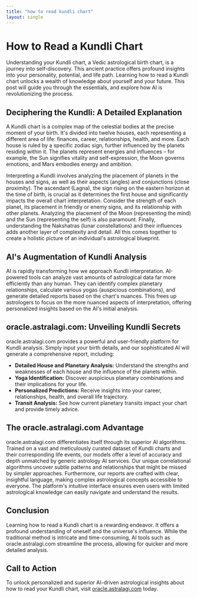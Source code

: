 ```yaml
---
title: "how to read kundli chart"
layout: single
---
```


# How to Read a Kundli Chart

Understanding your Kundli chart, a Vedic astrological birth chart, is a journey into self-discovery.  This ancient practice offers profound insights into your personality, potential, and life path.  Learning how to read a Kundli chart unlocks a wealth of knowledge about yourself and your future. This post will guide you through the essentials, and explore how AI is revolutionizing the process.

## Deciphering the Kundli: A Detailed Explanation

A Kundli chart is a complex map of the celestial bodies at the precise moment of your birth. It's divided into twelve houses, each representing a different area of life: finances, career, relationships, health, and more.  Each house is ruled by a specific zodiac sign, further influenced by the planets residing within it.  The planets represent energies and influences – for example, the Sun signifies vitality and self-expression, the Moon governs emotions, and Mars embodies energy and ambition.

Interpreting a Kundli involves analyzing the placement of planets in the houses and signs, as well as their aspects (angles) and conjunctions (close proximity).  The ascendant (Lagna), the sign rising on the eastern horizon at the time of birth, is crucial as it determines the first house and significantly impacts the overall chart interpretation.  Consider the strength of each planet, its placement in friendly or enemy signs, and its relationship with other planets.  Analyzing the placement of the Moon (representing the mind) and the Sun (representing the self) is also paramount. Finally, understanding the Nakshatras (lunar constellations) and their influences adds another layer of complexity and detail.  All this comes together to create a holistic picture of an individual's astrological blueprint.


## AI's Augmentation of Kundli Analysis

AI is rapidly transforming how we approach Kundli interpretation.  AI-powered tools can analyze vast amounts of astrological data far more efficiently than any human.  They can identify complex planetary relationships, calculate various yogas (auspicious combinations), and generate detailed reports based on the chart's nuances.  This frees up astrologers to focus on the more nuanced aspects of interpretation, offering personalized insights based on the AI's initial analysis.

## oracle.astralagi.com: Unveiling Kundli Secrets

oracle.astralagi.com provides a powerful and user-friendly platform for Kundli analysis.  Simply input your birth details, and our sophisticated AI will generate a comprehensive report, including:

* **Detailed House and Planetary Analysis:**  Understand the strengths and weaknesses of each house and the influence of the planets within.
* **Yoga Identification:** Discover auspicious planetary combinations and their implications for your life.
* **Personalized Predictions:** Receive insights into your career, relationships, health, and overall life trajectory.
* **Transit Analysis:** See how current planetary transits impact your chart and provide timely advice.

## The oracle.astralagi.com Advantage

oracle.astralagi.com differentiates itself through its superior AI algorithms.  Trained on a vast and meticulously curated dataset of Kundli charts and their corresponding life events, our models offer a level of accuracy and depth unmatched by generic astrology AI services.  Our unique correlational algorithms uncover subtle patterns and relationships that might be missed by simpler approaches.  Furthermore, our reports are crafted with clear, insightful language, making complex astrological concepts accessible to everyone.  The platform's intuitive interface ensures even users with limited astrological knowledge can easily navigate and understand the results.

## Conclusion

Learning how to read a Kundli chart is a rewarding endeavor. It offers a profound understanding of oneself and the universe's influence.  While the traditional method is intricate and time-consuming, AI tools such as oracle.astralagi.com streamline the process, allowing for quicker and more detailed analysis.


## Call to Action

To unlock personalized and superior AI-driven astrological insights about how to read your Kundli chart, visit [oracle.astralagi.com](https://oracle.astralagi.com) today.